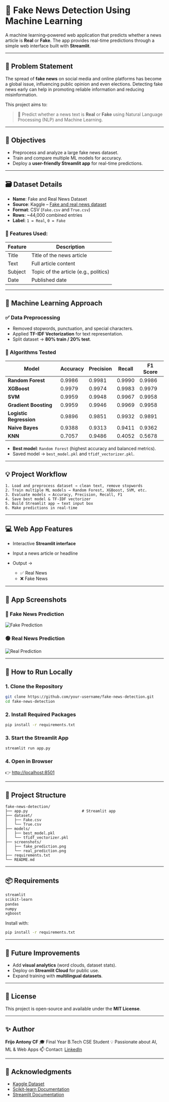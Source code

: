 # 📰 Fake News Detection Using Machine Learning

A machine learning–powered web application that predicts whether a news article is **Real** or **Fake**.
The app provides real-time predictions through a simple web interface built with **Streamlit**.

---

## 📌 Problem Statement

The spread of **fake news** on social media and online platforms has become a global issue, influencing public opinion and even elections.
Detecting fake news early can help in promoting reliable information and reducing misinformation.

This project aims to:

> 🧪 Predict whether a news text is **Real** or **Fake** using Natural Language Processing (NLP) and Machine Learning.

---

## 🎯 Objectives

* Preprocess and analyze a large fake news dataset.
* Train and compare multiple ML models for accuracy.
* Deploy a **user-friendly Streamlit app** for real-time predictions.

---

## 🗃️ Dataset Details

* **Name**: Fake and Real News Dataset
* **Source**: Kaggle – [Fake and real news dataset](https://www.kaggle.com/clmentbisaillon/fake-and-real-news-dataset)
* **Format**: CSV (`Fake.csv` and `True.csv`)
* **Rows**: \~44,000 combined entries
* **Label**: `1 = Real`, `0 = Fake`

### 🔑 Features Used:

| Feature | Description                           |
| ------- | ------------------------------------- |
| Title   | Title of the news article             |
| Text    | Full article content                  |
| Subject | Topic of the article (e.g., politics) |
| Date    | Published date                        |

---

## 🧠 Machine Learning Approach

### ✅ Data Preprocessing

* Removed stopwords, punctuation, and special characters.
* Applied **TF-IDF Vectorization** for text representation.
* Split dataset → **80% train / 20% test**.

### 🤖 Algorithms Tested

| Model                   | Accuracy | Precision | Recall | F1 Score |
| ----------------------- | -------- | --------- | ------ | -------- |
| **Random Forest**       | 0.9986   | 0.9981    | 0.9990 | 0.9986   |
| **XGBoost**             | 0.9979   | 0.9974    | 0.9983 | 0.9979   |
| **SVM**                 | 0.9959   | 0.9948    | 0.9967 | 0.9958   |
| **Gradient Boosting**   | 0.9959   | 0.9946    | 0.9969 | 0.9958   |
| **Logistic Regression** | 0.9896   | 0.9851    | 0.9932 | 0.9891   |
| **Naive Bayes**         | 0.9388   | 0.9313    | 0.9411 | 0.9362   |
| **KNN**                 | 0.7057   | 0.9486    | 0.4052 | 0.5678   |

* **Best model**: `Random Forest` (highest accuracy and balanced metrics).
* Saved model → `best_model.pkl` and `tfidf_vectorizer.pkl`.

---

## 💡 Project Workflow

```
1. Load and preprocess dataset → clean text, remove stopwords
2. Train multiple ML models → Random Forest, XGBoost, SVM, etc.
3. Evaluate models → Accuracy, Precision, Recall, F1
4. Save best model & TF-IDF vectorizer
5. Build Streamlit app → text input box
6. Make predictions in real-time
```

---

## 💻 Web App Features

* Interactive **Streamlit interface**
* Input a news article or headline
* Output →

  * ✅ Real News
  * ❌ Fake News

---

## 📸 App Screenshots

### 🔴 Fake News Prediction

![Fake Prediction](screenshots/fake_prediction.png)

### 🟢 Real News Prediction

![Real Prediction](screenshots/real_prediction.png)

---

## 🚀 How to Run Locally

### 1. Clone the Repository

```bash
git clone https://github.com/your-username/fake-news-detection.git
cd fake-news-detection
```

### 2. Install Required Packages

```bash
pip install -r requirements.txt
```

### 3. Start the Streamlit App

```bash
streamlit run app.py
```

### 4. Open in Browser

👉 [http://localhost:8501](http://localhost:8501)

---

## 📁 Project Structure

```
fake-news-detection/
├── app.py                        # Streamlit app
├── dataset/
│   ├── Fake.csv
│   └── True.csv
├── models/
│   ├── best_model.pkl
│   └── tfidf_vectorizer.pkl
├── screenshots/
│   ├── fake_prediction.png
│   └── real_prediction.png
├── requirements.txt
└── README.md
```

---

## 📦 Requirements

```txt
streamlit
scikit-learn
pandas
numpy
xgboost
```

Install with:

```bash
pip install -r requirements.txt
```

---

## 📌 Future Improvements

* Add **visual analytics** (word clouds, dataset stats).
* Deploy on **Streamlit Cloud** for public use.
* Expand training with **multilingual datasets**.

---

## 🧾 License

This project is open-source and available under the **MIT License**.

---

## ✨ Author

**Frijo Antony CF**
🎓 Final Year B.Tech CSE Student
💡 Passionate about AI, ML & Web Apps
📫 Contact: [LinkedIn](https://www.linkedin.com/in/frijoantonycf)

---

## 🙌 Acknowledgments

* [Kaggle Dataset](https://www.kaggle.com/clmentbisaillon/fake-and-real-news-dataset)
* [Scikit-learn Documentation](https://scikit-learn.org/stable/)
* [Streamlit Documentation](https://docs.streamlit.io/)
